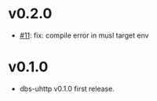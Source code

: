 # v0.2.0
- [#11](https://github.com/openanolis/dbs-uhttp/pull/11): fix: compile error in musl target env

# v0.1.0

- dbs-uhttp v0.1.0 first release.
